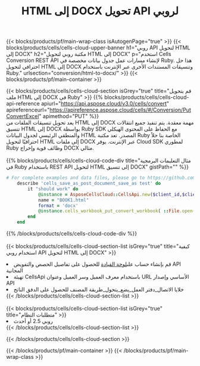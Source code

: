 ﻿---
title:  HTML إلى DOCX تحويل API لروبي
description:  استخدام Aspose.Cells Cloud SDK لـ Ruby لتحويل ملف تنسيق HTML إلى ملف بتنسيق DOCX.
url: /ar/ruby/conversion/html-to-docx/
---
{{< blocks/products/pf/main-wrap-class isAutogenPage="true" >}}
{{< blocks/products/cells/cells-cloud-upper-banner h1="روبي API لتحويل HTML إلى DOCX" h2="مكتبة روبي لتحويل HTML إلى DOCX" p="استخدم Cells Conversion REST API لإنشاء مسارات عمل جدول بيانات مخصصة في Ruby. هذا حل احترافي لتحويل HTML إلى DOCX وتنسيقات المستندات الأخرى عبر الإنترنت باستخدام Ruby." urlsection="conversion/html-to-docx/" >}}
{{< blocks/products/pf/main-container >}}

{{< blocks/products/cells/cells-cloud-section isGrey="true" title="قم بتحويل ملف HTML إلى DOCX في Ruby" >}}
{{% blocks/products/cells/cells-cloud-api-reference apiurl="https://api.aspose.cloud/v3.0/cells/convert" apireferenceurl="https://apireference.aspose.cloud/cells/#/Conversion/PutConvertExcel" apimethod="PUT" %}}
<br/>
يعد تحويل تنسيقات الملفات من HTML إلى DOCX مهمة معقدة. يتم تنفيذ جميع انتقالات تنسيق HTML إلى DOCX بواسطة Ruby SDK مع الحفاظ على المحتوى الهيكلي والمنطقي الرئيسي لجدول البيانات HTML المصدر. تعد مكتبة Ruby الخاصة بنا حلاً احترافيًا لتحويل HTML إلى ملفات DOCX عبر الإنترنت. يوفر Cloud SDK لمطوري Ruby وظائف قوية وإخراج DOCX مثالي.
<br/>
<br/>
{{% blocks/products/cells/cells-cloud-code-div title="مثال التعليمات البرمجية في Ruby باستخدام REST API لتحويل HTML إلى تنسيق DOCX" gistPath="" %}}
 
```ruby
# For complete examples and data files, please go to https://github.com/aspose-cells-cloud/aspose-cells-cloud-ruby/
    describe 'cells_save_as_post_document_save_as test' do
        it "should work" do
            @instance = AsposeCellsCloud::CellsApi.new($client_id,$client_secret,"v3.0","https://api.aspose.cloud/")
            name = "BOOK1.html"
            format = 'docx'
            @instance.cells_workbook_put_convert_workbook( ::File.open(File.expand_path("data/"+name),"r")  {|io| io.read(io.size) },{:format=>format})     
        end
    end
```
 
{{% /blocks/products/cells/cells-cloud-code-div %}}
<br/>
<br/>
{{< blocks/products/cells/cells-cloud-section-list isGrey="true" title="كيفية استخدام روبي API لتحويل HTML إلى DOCX" >}}
<li> قم بإنشاء حساب على<a href="https://dashboard.aspose.cloud/">لوحة القيادة</a> للحصول على تفاصيل الحصص والتفويض API المجانية</li>
<li>تهيئة CellsApi باستخدام معرف العميل وسر العميل وعنوان URL الأساسي وإصدار API</li>
<li>خلايا الاتصال_دفتر العمل_يضع_يتحول_طريقة المصنف للحصول على الدفق الناتج</li>
{{< /blocks/products/cells/cells-cloud-section-list >}}
<br/>
<br/>
{{< blocks/products/cells/cells-cloud-section-list isGrey="true" title="متطلبات النظام" >}}
<li>روبي 2.5 أو أحدث</li>
{{< /blocks/products/cells/cells-cloud-section-list >}}

{{< /blocks/products/cells/cells-cloud-section >}}

{{< /blocks/products/pf/main-container >}}
{{< /blocks/products/pf/main-wrap-class >}}
